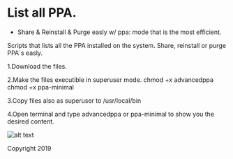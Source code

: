 # List all PPA. 

* Share & Reinstall & Purge easly w/ ppa: mode that is the most efficient.

Scripts that lists all the PPA installed on the system. Share, reinstall or purge PPA`s easly.

1.Download the files.

2.Make the files executible in superuser mode.
   chmod +x  advancedppa
   chmod +x  ppa-minimal

3.Copy files also as superuser to /usr/local/bin

4.Open terminal and  type advancedppa or ppa-minimal to show you the desired content.

![alt text](https://user-images.githubusercontent.com/11731109/30289287-534c2c52-9734-11e7-9bf9-10ff157cab67.png)

Copyright 2019

